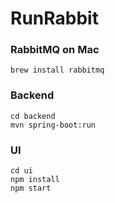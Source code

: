 # RunRabbit

### RabbitMQ on Mac

```batch
brew install rabbitmq
```
### Backend

```batch
cd backend
mvn spring-boot:run
```
### UI

```batch
cd ui
npm install
npm start
```
